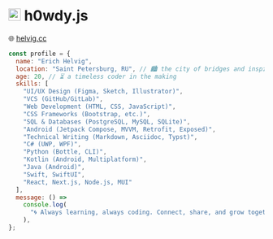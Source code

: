 <h1>
    <img src="https://github.com/user-attachments/assets/ae418323-a604-4114-99b4-57e37020a594" alt="Orange asterisk" width="24">
    h0wdy.js
</h1>

🌐 [helvig.cc](https://helvig.cc/)

```js
const profile = {
  name: "Erich Helvig",
  location: "Saint Petersburg, RU", // 🏙️ the city of bridges and inspiration
  age: 20, // ⏳ a timeless coder in the making
  skills: [
    "UI/UX Design (Figma, Sketch, Illustrator)",
    "VCS (GitHub/GitLab)",
    "Web Development (HTML, CSS, JavaScript)",
    "CSS Frameworks (Bootstrap, etc.)",
    "SQL & Databases (PostgreSQL, MySQL, SQLite)",
    "Android (Jetpack Compose, MVVM, Retrofit, Exposed)",
    "Technical Writing (Markdown, Asciidoc, Typst)",
    "C# (UWP, WPF)",
    "Python (Bottle, CLI)",
    "Kotlin (Android, Multiplatform)",
    "Java (Android)",
    "Swift, SwiftUI",
    "React, Next.js, Node.js, MUI"
  ],
  message: () =>
    console.log(
      "🌀 Always learning, always coding. Connect, share, and grow together!"
    ),
};
```
